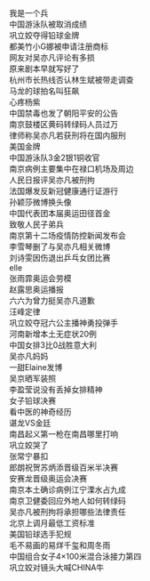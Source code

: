 我是一个兵  
中国游泳队被取消成绩  
巩立姣夺得铅球金牌  
都美竹小G娜被申请注册商标  
网友对吴亦凡评论有多损  
原来剧本早就写好了  
杭州市长热线否认林生斌被带走调查  
马龙的球拍名叫狂飙  
心疼杨紫  
中国禁毒也发了朝阳平安的公告  
南京鼓楼区黄码转绿码人员过万  
律师称吴亦凡若获刑将在国内服刑  
美国金牌  
中国游泳队3金2银1铜收官  
南京病例主要集中在禄口机场及周边  
人民日报评吴亦凡被刑拘  
法国爆发反新冠健康通行证游行  
孙颖莎微博换头像  
中国代表团本届奥运田径首金  
致敬人民子弟兵  
南京第十二场疫情防控新闻发布会  
李雪琴删了与吴亦凡相关微博  
刘诗雯因伤退出乒乓女团比赛  
elle  
张雨霏奥运会劳模  
赵露思奥运播报  
六六为曾力挺吴亦凡道歉  
汪峰定律  
巩立姣夺冠六公主播神勇投弹手  
河南新增本土无症状20例  
中国女排3比0战胜意大利  
吴亦凡妈妈  
一甜Elaine发博  
吴京晒军装照  
李盈莹说没有丢掉女排精神  
女子铅球决赛  
看中医的神奇经历  
谌龙VS金廷  
南昌起义第一枪在南昌哪里打响  
巩立姣哭了  
张常宁暴扣  
郎朗祝贺苏炳添晋级百米半决赛  
安赛龙晋级奥运会决赛  
南京本土确诊病例江宁溧水占九成  
南京卫健委回应外地人如何转绿码  
吴亦凡被刑拘将承担哪些法律责任  
北京上调月最低工资标准  
美国铅球选手犯规  
毛不易画的易烊千玺和周冬雨  
中国组合女子4×100米混合泳接力第四  
巩立姣对镜头大喊CHINA牛  
